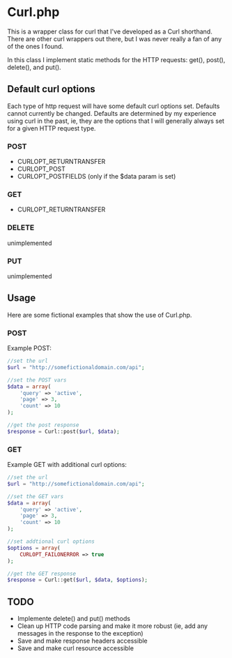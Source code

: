Curl.php
========

This is a wrapper class for curl that I've developed as a Curl shorthand. There are other curl wrappers out there, but I was never really a fan of any of the ones I found.

In this class I implement static methods for the HTTP requests: get(), post(), delete(), and put().

## Default curl options
Each type of http request will have some default curl options set. Defaults cannot currently be changed. Defaults are determined by my experience using curl in the past, ie, they are the options that I will generally always set for a given HTTP request type.

### POST
- CURLOPT_RETURNTRANSFER
- CURLOPT_POST
- CURLOPT_POSTFIELDS (only if the $data param is set)

### GET
- CURLOPT_RETURNTRANSFER

### DELETE
unimplemented

### PUT
unimplemented

## Usage
Here are some fictional examples that show the use of Curl.php.

### POST
Example POST:
```php
//set the url
$url = "http://somefictionaldomain.com/api";

//set the POST vars
$data = array(
    'query' => 'active',
    'page' => 3,
    'count' => 10
);

//get the post response
$response = Curl::post($url, $data);
```

### GET
Example GET with additional curl options:
```php
//set the url
$url = "http://somefictionaldomain.com/api";

//set the GET vars
$data = array(
    'query' => 'active',
    'page' => 3,
    'count' => 10
);

//set addtional curl options
$options = array(
    CURLOPT_FAILONERROR => true
);

//get the GET response
$response = Curl::get($url, $data, $options);

```

## TODO
- Implemente delete() and put() methods
- Clean up HTTP code parsing and make it more robust (ie, add any messages in the response to the exception)
- Save and make response headers accessible
- Save and make curl resource accessible